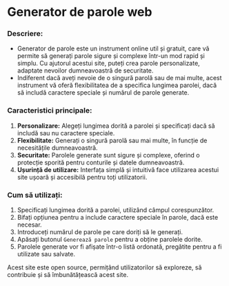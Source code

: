 # Generator de parole web

### Descriere:
- Generator de parole este un instrument online util și gratuit, care vă permite să generați parole sigure și complexe într-un mod rapid și simplu. Cu ajutorul acestui site, puteți crea parole personalizate, adaptate nevoilor dumneavoastră de securitate.
- Indiferent dacă aveți nevoie de o singură parolă sau de mai multe, acest instrument vă oferă flexibilitatea de a specifica lungimea parolei, dacă să includă caractere speciale și numărul de parole generate.

### Caracteristici principale:
1. **Personalizare:** Alegeți lungimea dorită a parolei și specificați dacă să includă sau nu caractere speciale.
2. **Flexibilitate:** Generați o singură parolă sau mai multe, în funcție de necesitățile dumneavoastră.
3. **Securitate:** Parolele generate sunt sigure și complexe, oferind o protecție sporită pentru conturile și datele dumneavoastră.
4. **Ușurință de utilizare:** Interfața simplă și intuitivă face utilizarea acestui site ușoară și accesibilă pentru toți utilizatorii.

### Cum să utilizați:
1. Specificați lungimea dorită a parolei, utilizând câmpul corespunzător.
2. Bifați opțiunea pentru a include caractere speciale în parole, dacă este necesar.
3. Introduceți numărul de parole pe care doriți să le generați.
4. Apăsați butonul `Generează parole` pentru a obține parolele dorite.
5. Parolele generate vor fi afișate într-o listă ordonată, pregătite pentru a fi utilizate sau salvate.

Acest site este open source, permițând utilizatorilor să exploreze, să contribuie și să îmbunătățească acest site.

